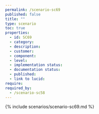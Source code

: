 ```yaml
---
permalink: /scenario-sc69
published: false
title: ""
type: scenario
toc: true
properties:
  - id: SC69
  - category:
  - description:
  - customer:
  - component:
  - level:
  - implementation status:
  - documentation status:
  - published:
  - link to lucid:
require:
required_by:
  - /scenario-sc58
---
```


{% include scenarios/scenario-sc69.md %}
